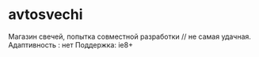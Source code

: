 # avtosvechi
Магазин свечей, попытка совместной разработки // не самая удачная.
Адаптивность : нет
Поддержка: ie8+
